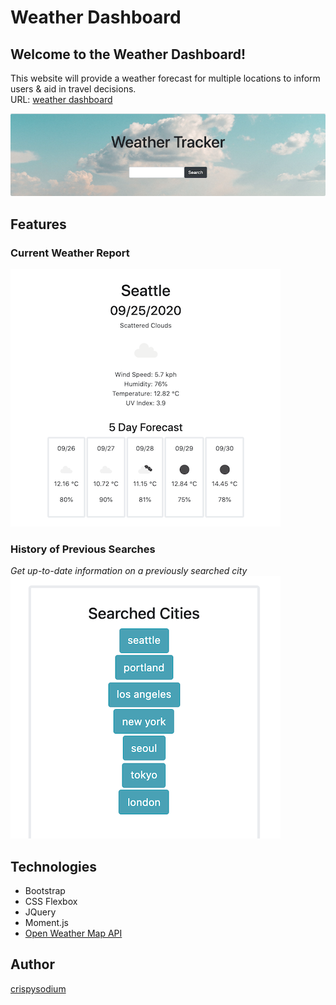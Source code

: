 # Weather Dashboard
## Welcome to the Weather Dashboard!  
This website will provide a weather forecast for multiple locations to inform users &amp; aid in travel decisions.  
URL: [weather dashboard](https://crispysodium.github.io/crispy_weather/)

![Weather Header Image](./assets/header.png)  
  
## Features
### Current Weather Report
![Seattle Weather](./assets/weather_report.png)
  


### History of Previous Searches
*Get up-to-date information on a previously searched city*  
![Search History](./assets/saved_cities.png)

## Technologies
* Bootstrap
* CSS Flexbox
* JQuery
* Moment.js
* [Open Weather Map API](https://openweathermap.org/)


## Author
[crispysodium](https://github.com/crispysodium)
